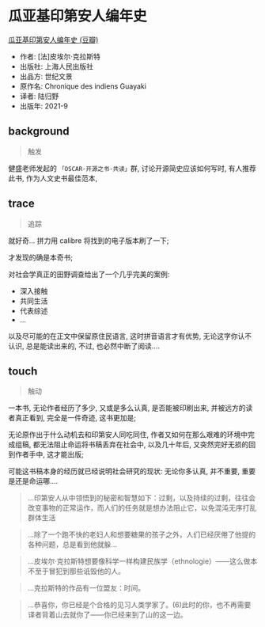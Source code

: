 # 瓜亚基印第安人编年史

[瓜亚基印第安人编年史 (豆瓣)](https://book.douban.com/subject/35494026/)

- 作者: [法]皮埃尔·克拉斯特
- 出版社: 上海人民出版社
- 出品方: 世纪文景
- 原作名: Chronique des indiens Guayaki
- 译者: 陆归野
- 出版年: 2021-9

## background
> 触发

健盛老师发起的 `「OSCAR·开源之书·共读」`群,
讨论开源简史应该如何写时,
有人推荐此书, 作为人文史书最佳范本,


## trace
> 追踪

就好奇...
拼力用 calibre 将找到的电子版本刷了一下; 

才发现的确是本奇书;

对社会学真正的田野调查给出了一个几乎完美的案例:

- 深入接触
- 共同生活
- 代表综述
- ...

以及尽可能的在正文中保留原住民语言, 这时拼音语言才有优势,
无论这字你认不认识, 总是能读出来的,
不过, 也必然中断了阅读....


## touch
> 触动

一本书, 无论作者经历了多少, 又或是多么认真,
是否能被印刷出来, 并被远方的读者真正看到,
完全是一件奇迹, 这书更加是;

无论原作出于什么动机去和印第安人同吃同住,
作者又如何在那么艰难的环境中完成组稿,
都无法阻止命运将书稿丢弃在社会中,
以及几十年后, 又突然完好无损的回到作者手中,
这才能出版;

可能这书稿本身的经历就已经说明社会研究的现状:
无论你多认真, 并不重要, 重要是还是命运哪....

> ...印第安人从中领悟到的秘密和智慧如下：过剩，以及持续的过剩，往往会改变事物的正常运作，而人们的任务就是想办法阻止它，以免混沌无序打乱群体生活

> ...除了一个跑不快的老妇人和想要糖果的孩子之外，人们已经厌倦了他提的各种问题，总是看到他就躲...

> ...皮埃尔·克拉斯特想要像科学一样构建民族学（ethnologie）——这么做本不至于冒犯到那些诋毁他的人。

> ...克拉斯特的作品有一位盟友：时间。

> ...恭喜你，你已经是个合格的见习人类学家了。(6)此时的你，也不再需要译者背着山去就你了——你已经来到了山的这一边。




